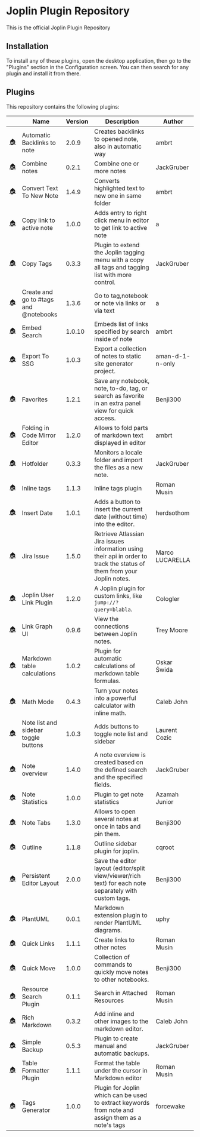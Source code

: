 # Joplin Plugin Repository

This is the official Joplin Plugin Repository

## Installation

To install any of these plugins, open the desktop application, then go to the "Plugins" section in the Configuration screen. You can then search for any plugin and install it from there.

## Plugins

This repository contains the following plugins:

<!-- PLUGIN_LIST -->
&nbsp; | Name | Version | Description | Author
--- | --- | --- | --- | ---
[🏠](https://discourse.joplinapp.org/t/insert-referencing-notes-backlinks-plugin/13632) | Automatic Backlinks to note | 2.0.9 | Creates backlinks to opened note, also in automatic way | ambrt
[🏠](https://github.com/JackGruber/joplin-plugin-combine-notes) | Combine notes | 0.2.1 | Combine one or more notes | JackGruber
[🏠](https://discourse.joplinapp.org/t/create-note-from-highlighted-text/12511) | Convert Text To New Note | 1.4.9 | Converts highlighted text to new one in same folder | ambrt
[🏠]() | Copy link to active note | 1.0.0 | Adds entry to right click menu in editor to get link to active note | a  
[🏠](https://github.com/JackGruber/joplin-plugin-copytags) | Copy Tags | 0.3.3 | Plugin to extend the Joplin tagging menu with a copy all tags and tagging list with more control. | JackGruber
[🏠](https://discourse.joplinapp.org/t/go-to-note-tag-or-notebook-via-highlighting-text-in-editor/12731) | Create and go to #tags and @notebooks | 1.3.6 | Go to tag,notebook or note via links or via text | a  
[🏠]() | Embed Search | 1.0.10 | Embeds list of links specified by search inside of note | ambrt
[🏠](https://github.com/aman-d-1-n-only/joplin-exports-to-ssg#readme) | Export To SSG | 1.0.3 | Export a collection of notes to static site generator project. | aman-d-1-n-only
[🏠](https://github.com/benji300/joplin-favorites) | Favorites | 1.2.1 | Save any notebook, note, to-do, tag, or search as favorite in an extra panel view for quick access. | Benji300
[🏠]() | Folding in Code Mirror Editor | 1.2.0 | Allows to fold parts of markdown text displayed in editor | ambrt
[🏠](https://github.com/JackGruber/joplin-plugin-hotfolder/blob/master/README.md) | Hotfolder | 0.3.3 | Monitors a locale folder and import the files as a new note. | JackGruber
[🏠](https://discourse.joplinapp.org/t/plugin-inline-tags/14192) | Inline tags | 1.1.3 | Inline tags plugin | Roman Musin
[🏠](https://github.com/herdsothom/joplin-insert-date) | Insert Date | 1.0.1 | Adds a button to insert the current date (without time) into the editor. | herdsothom
[🏠](https://github.com/marc0l92/joplin-plugin-jira-issue/README.md) | Jira Issue | 1.5.0 | Retrieve Atlassian Jira issues information using their api in order to track the status of them from your Joplin notes. | Marco LUCARELLA
[🏠](https://github.com/Cologler/userlink-joplin) | Joplin User Link Plugin | 1.2.0 | A Joplin plugin for custom links, like `jump://?query=blabla`. | Cologler
[🏠](https://github.com/treymo/joplin-link-graph) | Link Graph UI | 0.9.6 | View the connections between Joplin notes. | Trey Moore
[🏠](https://github.com/oswida/joplin-markdown-calc) | Markdown table calculations | 1.0.2 | Plugin for automatic calculations of markdown table formulas. | Oskar Świda
[🏠](https://github.com/CalebJohn/joplin-math-mode#readme) | Math Mode | 0.4.3 | Turn your notes into a powerful calculator with inline math. | Caleb John
[🏠](https://github.com/laurent22/joplin/tree/dev/packages/plugins/ToggleSidebars) | Note list and sidebar toggle buttons | 1.0.3 | Adds buttons to toggle note list and sidebar | Laurent Cozic
[🏠](https://github.com/JackGruber/joplin-plugin-note-overview/blob/master/README.md) | Note overview | 1.4.0 | A note overview is created based on the defined search and the specified fields. | JackGruber
[🏠](https://github.com/Kaid00/joplin-note-statistics#readme) | Note Statistics | 1.0.0 | Plugin to get note statistics | Azamah Junior
[🏠](https://github.com/benji300/joplin-note-tabs) | Note Tabs | 1.3.0 | Allows to open several notes at once in tabs and pin them. | Benji300
[🏠](https://github.com/cqroot/joplin-outline) | Outline | 1.1.8 | Outline sidebar plugin for joplin. | cqroot
[🏠](https://github.com/benji300/joplin-persistent-layout) | Persistent Editor Layout | 2.0.0 | Save the editor layout (editor/split view/viewer/rich text) for each note separately with custom tags. | Benji300
[🏠](https://github.com/uphy/joplin-plantuml-plugin) | PlantUML | 0.0.1 | Markdown extension plugin to render PlantUML diagrams. | uphy
[🏠](https://discourse.joplinapp.org/t/quick-links-plugin/14214) | Quick Links | 1.1.1 | Create links to other notes | Roman Musin
[🏠](https://github.com/benji300/joplin-quick-move) | Quick Move | 1.0.0 | Collection of commands to quickly move notes to other notebooks. | Benji300
[🏠](https://github.com/roman-r-m/joplin-plugin-resource-search) | Resource Search Plugin | 0.1.1 | Search in Attached Resources | Roman Musin
[🏠](https://github.com/CalebJohn/joplin-rich-markdown#readme) | Rich Markdown | 0.3.2 | Add inline and other images to the markdown editor. | Caleb John
[🏠](https://github.com/JackGruber/joplin-plugin-backup/blob/master/README.md) | Simple Backup | 0.5.3 | Plugin to create manual and automatic backups. | JackGruber
[🏠](https://github.com/roman-r-m/joplin-plugin-table-formatter) | Table Formatter Plugin | 1.1.1 | Format the table under the cursor in Markdown editor | Roman Musin
[🏠](https://github.com/forcewake/joplin-tags-generator) | Tags Generator | 1.0.0 | Plugin for Joplin which can be used to extract keywords from note and assign them as a note's tags | forcewake
<!-- PLUGIN_LIST -->
